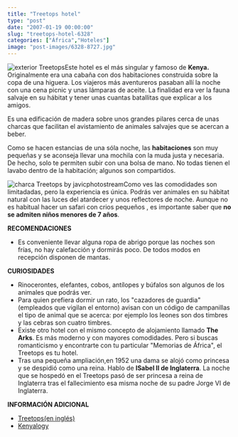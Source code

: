 ```yaml
---
title: "Treetops hotel"
type: "post"
date: "2007-01-19 00:00:00"
slug: "treetops-hotel-6328"
categories: ["África","Hoteles"]
image: "post-images/6328-8727.jpg"
---
```


![exterior Treetops](post-images/6328-8727.jpg "exterior Treetops")Este hotel es el más singular y famoso de **Kenya.** Originalmente era una cabaña con dos habitaciones construida sobre la copa de una higuera. Los viajeros más aventureros pasaban allí la noche con una cena picnic y unas lámparas de aceite. La finalidad era ver la fauna salvaje en su hábitat y tener unas cuantas batallitas que explicar a los amigos.

Es una edificación de madera sobre unos grandes pilares cerca de unas charcas que facilitan el avistamiento de animales salvajes que se acercan a beber.

Como se hacen estancias de una sóla noche, las **habitaciones** son muy pequeñas y se aconseja llevar una mochila con la muda justa y necesaria. De hecho, solo te permiten subir con una bolsa de mano. No todas tienen el lavabo dentro de la habitación; algunos son compartidos.

![charca Treetops by javicphotostream](post-images/6328-8728.jpg "charca Treetops by javicphotostream")Como ves las comodidades son limitadadas, pero la experiencia es única. Podrás ver animales en su hábitat natural con las luces del atardecer y unos reflectores de noche. Aunque no es habitual hacer un safari con crios pequeños , es importante saber que **no se admiten niños menores de 7 años**.

**RECOMENDACIONES**

- Es conveniente llevar alguna ropa de abrigo porque las noches son frías, no hay calefacción y dormirás poco. De todos modos en recepción disponen de mantas.

**CURIOSIDADES**

- Rinocerontes, elefantes, cobos, antílopes y búfalos son algunos de los animales que podrás ver.
- Para quien prefiera dormir un rato, los "cazadores de guardia" (empleados que vigilan el entorno) avisan con un código de campanillas el tipo de animal que se acerca: por ejemplo los leones son dos timbres y las cebras son cuatro timbres.
- Existe otro hotel con el mismo concepto de alojamiento llamado **The Arks**. Es más moderno y con mayores comodidades. Pero si buscas romanticismo y encontrarte con tu particular "Memorias de África", el Treetops es tu hotel.
- Tras una pequeña ampliación,en 1952 una dama se alojó como princesa y se despidió como una reina. Hablo de **ISabel II de Inglaterra**. La noche que se hospedó en el Treetops pasó de ser princesa a reina de Inglaterra tras el fallecimiento esa misma noche de su padre Jorge VI de Inglaterra.

 **INFORMACIÓN ADICIONAL**

- [Treetops(en inglés)](http://www.kenya-safari-africa.com/aberdares-treetops-lodge-safari-kenya.htm)
- [Kenyalogy](http://www.kenyalogy.com)